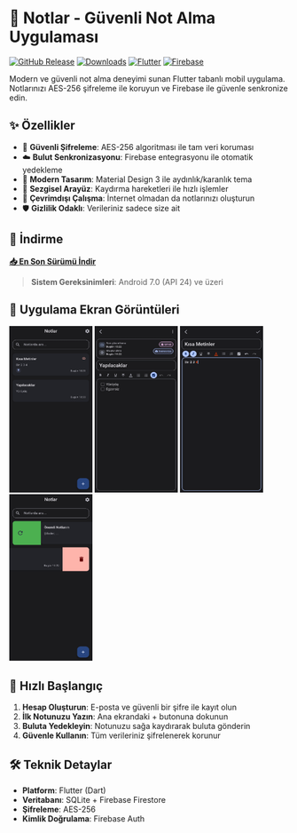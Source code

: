 # 📝 Notlar - Güvenli Not Alma Uygulaması

[![GitHub Release](https://img.shields.io/github/v/release/yusufyorunc/Notlar?style=for-the-badge&logo=github&color=blue)](https://github.com/yusufyorunc/Notlar/releases/tag/Notlar)
[![Downloads](https://img.shields.io/github/downloads/yusufyorunc/Notlar/total?style=for-the-badge&logo=android&color=green)](https://github.com/yusufyorunc/Notlar/releases/tag/3.0.0-(20250901))
[![Flutter](https://img.shields.io/badge/Flutter-3.35.1+-02569B?style=for-the-badge&logo=flutter)](https://flutter.dev)
[![Firebase](https://img.shields.io/badge/Firebase-Enabled-FFCA28?style=for-the-badge&logo=firebase)](https://firebase.google.com)

Modern ve güvenli not alma deneyimi sunan Flutter tabanlı mobil uygulama. Notlarınızı AES-256 şifreleme ile koruyun ve Firebase ile güvenle senkronize edin.

## ✨ Özellikler

- 🔐 **Güvenli Şifreleme**: AES-256 algoritması ile tam veri koruması
- ☁️ **Bulut Senkronizasyonu**: Firebase entegrasyonu ile otomatik yedekleme
- 🎨 **Modern Tasarım**: Material Design 3 ile aydınlık/karanlık tema
- 📱 **Sezgisel Arayüz**: Kaydırma hareketleri ile hızlı işlemler
- 🔄 **Çevrimdışı Çalışma**: İnternet olmadan da notlarınızı oluşturun
- 🛡️ **Gizlilik Odaklı**: Verileriniz sadece size ait

## 📱 İndirme

**[📥 En Son Sürümü İndir](https://github.com/yusufyorunc/Notlar/releases/tag/3.0.0-(20250901))**

> **Sistem Gereksinimleri**: Android 7.0 (API 24) ve üzeri

## 📸 Uygulama Ekran Görüntüleri

<div align="left">
  <img src="1.jpg" width="150" height="300" alt="Ana Ekran" />
  <img src="2.jpg" width="150" height="300" alt="Not Oluşturma" />
  <img src="3.png" width="150" height="300" alt="Not Düzenleme" />
  <img src="4.jpg" width="150" height="300" alt="Ana Ekran 2" />
</div>

## 🚀 Hızlı Başlangıç

1. **Hesap Oluşturun**: E-posta ve güvenli bir şifre ile kayıt olun
2. **İlk Notunuzu Yazın**: Ana ekrandaki + butonuna dokunun
3. **Buluta Yedekleyin**: Notunuzu sağa kaydırarak buluta gönderin
4. **Güvenle Kullanın**: Tüm verileriniz şifrelenerek korunur

## 🛠️ Teknik Detaylar

- **Platform**: Flutter (Dart)
- **Veritabanı**: SQLite + Firebase Firestore
- **Şifreleme**: AES-256
- **Kimlik Doğrulama**: Firebase Auth
